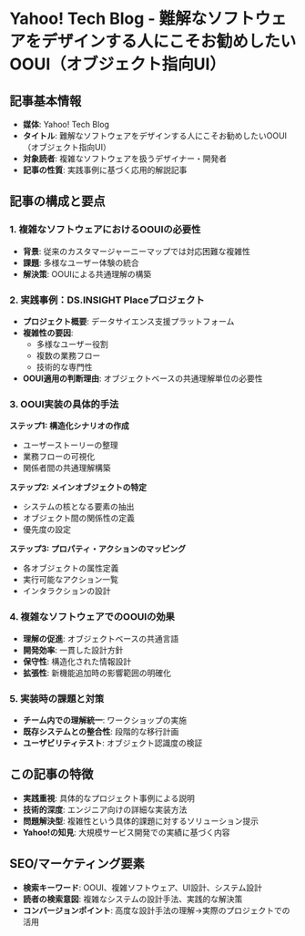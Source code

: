 # Yahoo! Tech Blog - 難解なソフトウェアをデザインする人にこそお勧めしたいOOUI（オブジェクト指向UI）

## 記事基本情報
- **媒体**: Yahoo! Tech Blog
- **タイトル**: 難解なソフトウェアをデザインする人にこそお勧めしたいOOUI（オブジェクト指向UI）
- **対象読者**: 複雑なソフトウェアを扱うデザイナー・開発者
- **記事の性質**: 実践事例に基づく応用的解説記事

## 記事の構成と要点

### 1. 複雑なソフトウェアにおけるOOUIの必要性
- **背景**: 従来のカスタマージャーニーマップでは対応困難な複雑性
- **課題**: 多様なユーザー体験の統合
- **解決策**: OOUIによる共通理解の構築

### 2. 実践事例：DS.INSIGHT Placeプロジェクト
- **プロジェクト概要**: データサイエンス支援プラットフォーム
- **複雑性の要因**: 
  - 多様なユーザー役割
  - 複数の業務フロー
  - 技術的な専門性
- **OOUI適用の判断理由**: オブジェクトベースの共通理解単位の必要性

### 3. OOUI実装の具体的手法
**ステップ1: 構造化シナリオの作成**
- ユーザーストーリーの整理
- 業務フローの可視化
- 関係者間の共通理解構築

**ステップ2: メインオブジェクトの特定**
- システムの核となる要素の抽出
- オブジェクト間の関係性の定義
- 優先度の設定

**ステップ3: プロパティ・アクションのマッピング**
- 各オブジェクトの属性定義
- 実行可能なアクション一覧
- インタラクションの設計

### 4. 複雑なソフトウェアでのOOUIの効果
- **理解の促進**: オブジェクトベースの共通言語
- **開発効率**: 一貫した設計方針
- **保守性**: 構造化された情報設計
- **拡張性**: 新機能追加時の影響範囲の明確化

### 5. 実装時の課題と対策
- **チーム内での理解統一**: ワークショップの実施
- **既存システムとの整合性**: 段階的な移行計画
- **ユーザビリティテスト**: オブジェクト認識度の検証

## この記事の特徴
- **実践重視**: 具体的なプロジェクト事例による説明
- **技術的深度**: エンジニア向けの詳細な実装方法
- **問題解決型**: 複雑性という具体的課題に対するソリューション提示
- **Yahoo!の知見**: 大規模サービス開発での実績に基づく内容

## SEO/マーケティング要素
- **検索キーワード**: OOUI、複雑ソフトウェア、UI設計、システム設計
- **読者の検索意図**: 複雑なシステムの設計手法、実践的な解決策
- **コンバージョンポイント**: 高度な設計手法の理解→実際のプロジェクトでの活用 